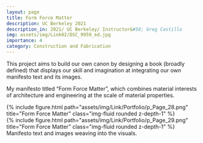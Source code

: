 ```yaml
---
layout: page
title: Form Force Matter
description: UC Berkeley 2021
description_in: 2021/ UC Berkeley/ Instructor&#58; Greg Castillo
img: assets/img/Link02/DSC_9959_ed.jpg
importance: 4
category: Construction and Fabrication
---
```


This project aims to build our own canon by designing a book (broadly defined)
that displays our skill and imagination at integrating our own manifesto text and
its images.

My manifesto titled “Form Force Matter”, which combines material interests of
architecture and engineering at the scale of material properties.

<div class="row">
    <div class="col-sm mt-3 mt-md-0">
        {% include figure.html path="assets/img/Link/Portfolio/p_Page_28.png" title="Form Force Matter" class="img-fluid rounded z-depth-1" %}
    </div>
</div>
<div class="row">
    <div class="col-sm mt-3 mt-md-0">
        {% include figure.html path="assets/img/Link/Portfolio/p_Page_29.png" title="Form Force Matter" class="img-fluid rounded z-depth-1" %}
    </div>
</div>
<div class="caption">
    Manifesto text and images weaving into the visuals.
</div>